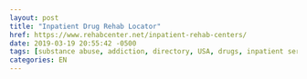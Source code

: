 ```yaml
---
layout: post
title: "Inpatient Drug Rehab Locator"
href: https://www.rehabcenter.net/inpatient-rehab-centers/
date: 2019-03-19 20:55:42 -0500
tags: [substance abuse, addiction, directory, USA, drugs, inpatient services, resources]
categories: EN
---
```


